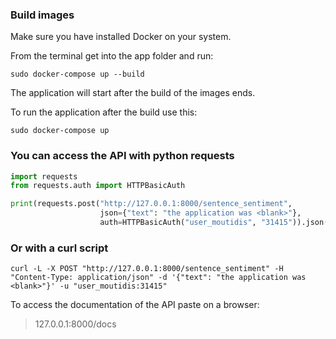 ### Build images
Make sure you have installed Docker on your system.

From the terminal get into the app folder and run:
```
sudo docker-compose up --build
```

The application will start after the build of the images ends.

To run the application after the build use this:

```
sudo docker-compose up 
```

### You can access the API with python requests

```python
import requests
from requests.auth import HTTPBasicAuth

print(requests.post("http://127.0.0.1:8000/sentence_sentiment",
                    json={"text": "the application was <blank>"},
                    auth=HTTPBasicAuth("user_moutidis", "31415")).json())
```

### Or with a curl script

```
curl -L -X POST "http://127.0.0.1:8000/sentence_sentiment" -H "Content-Type: application/json" -d '{"text": "the application was <blank>"}' -u "user_moutidis:31415"
```

To access the documentation of the API paste on a browser:

> 127.0.0.1:8000/docs
